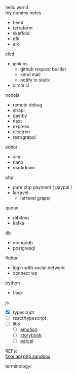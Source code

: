 hello world  
my dummy notes

- heml
- terraform
- skaffold
- efk
- elk

cicd
- jenkins
  - github request builder
  - send mail
  - notify to slack
- circle ci

nodejs
- remote debug
- strapi
- gastby
- next
- express
- electron
- rest/grapql

editor
- vim
- nano
- markdown

php
- pure php payment ( paypal )
- larravel
  - larravel grapql

queue
- rabitmq
- kafka

db
- mongodb
- postgresql

flutter
- login with social network
- connect wp

python
- flask

js
- [x] typescript
- [ ] react/typescript
- [ ] libs
  - [ ] [emotion](https://github.com/emotion-js/emotion)
  - [ ] [storybook](https://github.com/storybookjs/storybook/)
  - [ ] [parcel](https://github.com/parcel-bundler/parcel)

REFs:  
[fake api](https://jsonplaceholder.typicode.com/)
[php sandbox](https://sandbox.onlinephpfunctions.com/WjJjNklFeGtkQ1F4TnpNMU9ESTRPVGM9&YkhBNklHeGtkREUzTXpVNE1qZzVOdz09&YVdNNklHdG9ZVzVvTlRJME1EQXhNU0F2SUV4a2RFQXlNREEwTVRrNU1BPT0?&WkdnNklHeGtkREl3TURReE9Ua3dJQzhnYkdSME1qQXdOREU1T1RBPQ??&WjJFNklFUmFXRWsyUXpWVlNVUXlUMWxPUmxJPQ??&YkRNNklFeGtkQ00zT0RrMk16SXhORFU9&WVhkek9pQjBiMkZ1YkdRZ0x5Qk1aSFJBTWpBd05ERTVPVEE9&UVV0SlFWRTBWamRYVGt0T1dEVkNUVkpQVUU4Z0x5QldUa0Z5TVhKVWFtSmxRak1yV21SV2N5dHlLMlJpZFdWQ09HbH&JkbGxpTDNOclFrbEdOVVV2)

terminology:  
